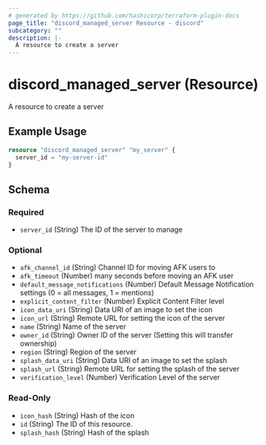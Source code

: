 ```yaml
---
# generated by https://github.com/hashicorp/terraform-plugin-docs
page_title: "discord_managed_server Resource - discord"
subcategory: ""
description: |-
  A resource to create a server
---
```


# discord_managed_server (Resource)

A resource to create a server

## Example Usage

```terraform
resource "discord_managed_server" "my_server" {
  server_id = "my-server-id"
}
```

<!-- schema generated by tfplugindocs -->
## Schema

### Required

- `server_id` (String) The ID of the server to manage

### Optional

- `afk_channel_id` (String) Channel ID for moving AFK users to
- `afk_timeout` (Number) many seconds before moving an AFK user
- `default_message_notifications` (Number) Default Message Notification settings (0 = all messages, 1 = mentions)
- `explicit_content_filter` (Number) Explicit Content Filter level
- `icon_data_uri` (String) Data URI of an image to set the icon
- `icon_url` (String) Remote URL for setting the icon of the server
- `name` (String) Name of the server
- `owner_id` (String) Owner ID of the server (Setting this will transfer ownership)
- `region` (String) Region of the server
- `splash_data_uri` (String) Data URI of an image to set the splash
- `splash_url` (String) Remote URL for setting the splash of the server
- `verification_level` (Number) Verification Level of the server

### Read-Only

- `icon_hash` (String) Hash of the icon
- `id` (String) The ID of this resource.
- `splash_hash` (String) Hash of the splash
